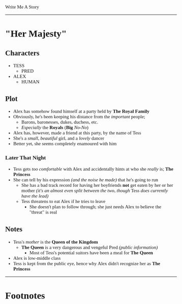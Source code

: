 <Style>
    Body {
        Font-size: 15px;
        Font-family: Verdana;
    };
</Style>

Write Me A Story
****************
"Her Majesty"
=============

Characters
----------
- TESS
    - PRED
- ALEX
    - HUMAN

Plot
----
- Alex has somehow found himself at a party held by __The Royal Family__
- Obviously, he's been keeping his distance from the _important_ people;
    - Barons, baronesses, dukes, duchess, etc.
    - _Especially_ the __Royals__ (__Big__ _No-No_)
- Alex has, however, made a friend at this party, by the name of Tess
- She's a _small_, _beautiful_ girl, and a _lovely_ dancer
- Better yet, she seems completely enamoured with him
### Later That Night
- Tess gets _too comfortable_ with Alex and accidentally hints at who she _really_ is; __The Princess__
- She can tell by his expression _(and the noise he made)_ that he's going to run
    - She has a bad track record for having her boyfriends __not__ get eaten by her or her mother _(it's an almost even split between the two, though_ Tess _does currently have the lead)_
    - Tess threatens to eat Alex if he tries to leave
        - She doesn't plan to follow through; she just needs Alex to believe the "threat" is real

Notes
-----
- Tess's _mother_ is the __Queen of the Kingdom__
    - __The Queen__ is a very dangerous and vengeful Pred _(public information)_
        - Most of Tess's potential suitors have been a meal for __The Queen__
- Alex is low-middle class
- Tess is kept from the public eye, hence why Alex didn't recognize her as __The Princess__
***
# Footnotes